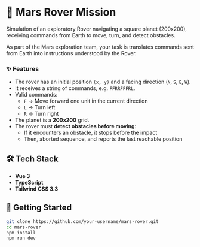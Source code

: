 # 🚀 Mars Rover Mission

Simulation of an exploratory Rover navigating a square planet (200x200), receiving commands from Earth to move, turn, and detect obstacles.

As part of the Mars exploration team, your task is translates commands sent from Earth into instructions understood by the Rover.

### ✨ Features

- The rover has an initial position `(x, y)` and a facing direction (`N`, `S`, `E`, `W`).
- It receives a string of commands, e.g. `FFRRFFFRL`.
- Valid commands:
  - `F` → Move forward one unit in the current direction
  - `L` → Turn left
  - `R` → Turn right
- The planet is a **200x200** grid.
- The rover must **detect obstacles before moving**:
  - If it encounters an obstacle, it stops before the impact
  - Then, aborted sequence, and reports the last reachable position

## 🛠️ Tech Stack

- **Vue 3**
- **TypeScript**
- **Tailwind CSS 3.3**

## 🚀 Getting Started

```bash
git clone https://github.com/your-username/mars-rover.git
cd mars-rover
npm install
npm run dev
```
